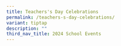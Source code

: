 ```yaml
---
title: Teachers's Day Celebrations
permalink: /teachers-s-day-celebrations/
variant: tiptap
description: ""
third_nav_title: 2024 School Events
---
```

